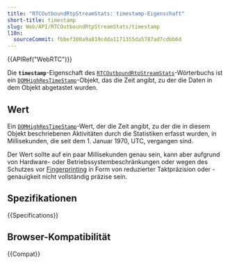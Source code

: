 ```yaml
---
title: "RTCOutboundRtpStreamStats: timestamp-Eigenschaft"
short-title: timestamp
slug: Web/API/RTCOutboundRtpStreamStats/timestamp
l10n:
  sourceCommit: fbbef300a9a819cdda1171355da5787ad7cdbb6d
---
```


{{APIRef("WebRTC")}}

Die **`timestamp`**-Eigenschaft des [`RTCOutboundRtpStreamStats`](/de/docs/Web/API/RTCOutboundRtpStreamStats)-Wörterbuchs ist ein [`DOMHighResTimeStamp`](/de/docs/Web/API/DOMHighResTimeStamp)-Objekt, das die Zeit angibt, zu der die Daten in dem Objekt abgetastet wurden.

## Wert

Ein [`DOMHighResTimeStamp`](/de/docs/Web/API/DOMHighResTimeStamp)-Wert, der die Zeit angibt, zu der die in diesem Objekt beschriebenen Aktivitäten durch die Statistiken erfasst wurden, in Millisekunden, die seit dem 1. Januar 1970, UTC, vergangen sind.

Der Wert sollte auf ein paar Millisekunden genau sein, kann aber aufgrund von Hardware- oder Betriebssystembeschränkungen oder wegen des Schutzes vor [Fingerprinting](/de/docs/Glossary/Fingerprinting) in Form von reduzierter Taktpräzision oder -genauigkeit nicht vollständig präzise sein.

## Spezifikationen

{{Specifications}}

## Browser-Kompatibilität

{{Compat}}
